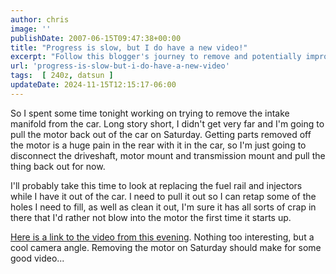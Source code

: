 ```yaml
---
author: chris
image: ''
publishDate: 2007-06-15T09:47:38+00:00
title: "Progress is slow, but I do have a new video!"
excerpt: "Follow this blogger's journey to remove and potentially improve the intake manifold from their car. Video included."
url: 'progress-is-slow-but-i-do-have-a-new-video'
tags:  [ 240z, datsun ] 
updateDate: 2024-11-15T12:15:17-06:00
---
```


So I spent some time tonight working on trying to remove the intake manifold from the car. Long story short, I didn't get very far and I'm going to pull the motor back out of the car on Saturday. Getting parts removed off the motor is a huge pain in the rear with it in the car, so I'm just going to disconnect the driveshaft, motor mount and transmission mount and pull the thing back out for now.

I'll probably take this time to look at replacing the fuel rail and injectors while I have it out of the car. I need to pull it out so I can retap some of the holes I need to fill, as well as clean it out, I'm sure it has all sorts of crap in there that I'd rather not blow into the motor the first time it starts up.

[Here is a link to the video from this evening](/240z-intake-manifold-bolts). Nothing too interesting, but a cool camera angle. Removing the motor on Saturday should make for some good video...
